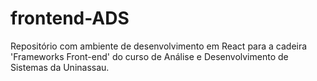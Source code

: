 # frontend-ADS
Repositório com ambiente de desenvolvimento em React para a cadeira 'Frameworks Front-end' do curso de Análise e Desenvolvimento de Sistemas da Uninassau.

